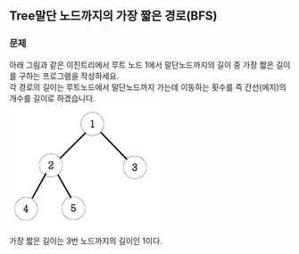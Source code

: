  ## Tree말단 노드까지의 가장 짧은 경로(BFS)
 ### 문제
아래 그림과 같은 이진트리에서 루트 노드 1에서 말단노드까지의 길이 중 가장 짧은 길이를 구하는 프로그램을 작성하세요.<br>
각 경로의 길이는 루트노드에서 말단노드까지 가는데 이동하는 횟수를 즉 간선(에지)의 개수를
길이로 하겠습니다.<br>
![](1.png)<br>
가장 짧은 길이는 3번 노드까지의 길이인 1이다.